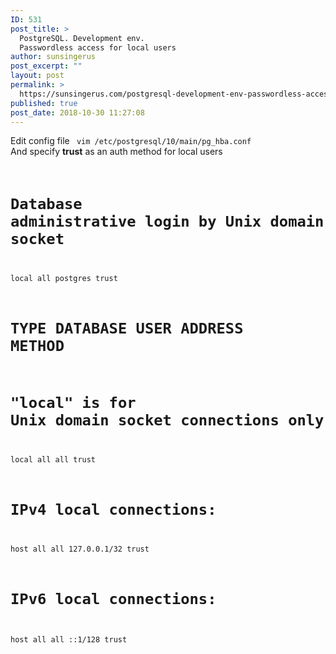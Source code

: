```yaml
---
ID: 531
post_title: >
  PostgreSQL. Development env.
  Passwordless access for local users
author: sunsingerus
post_excerpt: ""
layout: post
permalink: >
  https://sunsingerus.com/postgresql-development-env-passwordless-access-for-local-users/
published: true
post_date: 2018-10-30 11:27:08
---
```

Edit config file
<code>
 vim /etc/postgresql/10/main/pg_hba.conf
</code>
And specify <strong>trust</strong> as an auth method for local users
<code>
# Database administrative login by Unix domain socket
local   all             postgres                                trust

# TYPE  DATABASE        USER            ADDRESS                 METHOD

# "local" is for Unix domain socket connections only
local   all             all                                     trust
# IPv4 local connections:
host    all             all             127.0.0.1/32            trust
# IPv6 local connections:
host    all             all             ::1/128                 trust
</code>